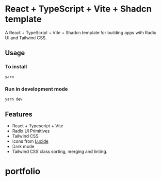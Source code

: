 # React + TypeScript + Vite + Shadcn template

A React + TypeScript + Vite + Shadcn template for building apps with Radix UI and Tailwind CSS.

## Usage

### To install

```bash
yarn
```

### Run in development mode

```bash
yarn dev
```

## Features

- React + Typescript + Vite
- Radix UI Primitives
- Tailwind CSS
- Icons from [Lucide](https://lucide.dev)
- Dark mode
- Tailwind CSS class sorting, merging and linting.
# portfolio
